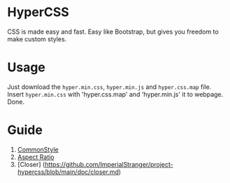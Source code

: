 # HyperCSS
CSS is made easy and fast. Easy like Bootstrap, but gives you freedom to make custom styles.

# Usage
Just download the `hyper.min.css`, `hyper.min.js` and `hyper.css.map` file. Insert `hyper.min.css` with 'hyper.css.map' and 'hyper.min.js' it to webpage. Done.

# Guide
1. [CommonStyle](https://github.com/ImperialStranger/project-hypercss/blob/main/doc/common.md)
2. [Aspect Ratio](https://github.com/ImperialStranger/project-hypercss/blob/main/doc/aspect-ratio.md)
3. [Closer] (https://github.com/ImperialStranger/project-hypercss/blob/main/doc/closer.md)
